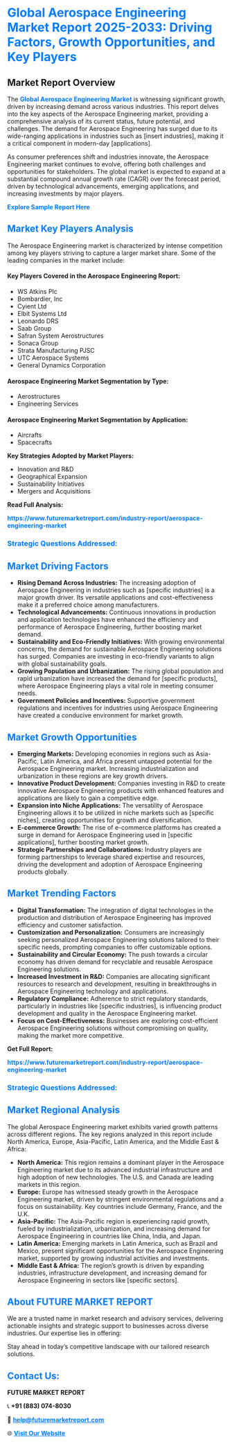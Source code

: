 <h1 style="color: #007BFF;">Global Aerospace Engineering Market Report 2025-2033: Driving Factors, Growth Opportunities, and Key Players</h1>

<section id="overview">
<h2>Market Report Overview</h2>
<p>The <a href="https://www.futuremarketreport.com/industry-report/aerospace-engineering-market" style="color: #007BFF; text-decoration: none;"><strong>Global Aerospace Engineering Market</strong></a> is witnessing significant growth, driven by increasing demand across various industries. This report delves into the key aspects of the Aerospace Engineering market, providing a comprehensive analysis of its current status, future potential, and challenges. The demand for Aerospace Engineering has surged due to its wide-ranging applications in industries such as [insert industries], making it a critical component in modern-day [applications].</p>
<p>As consumer preferences shift and industries innovate, the Aerospace Engineering market continues to evolve, offering both challenges and opportunities for stakeholders. The global market is expected to expand at a substantial compound annual growth rate (CAGR) over the forecast period, driven by technological advancements, emerging applications, and increasing investments by major players.</p>
</section>

<section id="overview">
<p><a href="https://www.futuremarketreport.com/request-sample/reportId=103275" style="color: #007BFF; text-decoration: none;"><strong>Explore Sample Report Here</strong></a></p>
</section>

<section id="key-players">
<h2 style="color: #007BFF;">Market Key Players Analysis</h2>
<p>The Aerospace Engineering market is characterized by intense competition among key players striving to capture a larger market share. Some of the leading companies in the market include:</p>
<h4>Key Players Covered in the Aerospace Engineering Report:</h4>
<ul><li>WS Atkins Plc</li><li>Bombardier, Inc</li><li>Cyient Ltd</li><li>Elbit Systems Ltd</li><li>Leonardo DRS</li><li>Saab Group</li><li>Safran System Aerostructures</li><li>Sonaca Group</li><li>Strata Manufacturing PJSC</li><li>UTC Aerospace Systems</li><li>General Dynamics Corporation</li></ul>
<h4>Aerospace Engineering Market Segmentation by Type:</h4>
<ul><li>Aerostructures</li><li>Engineering Services</li></ul>

<h4>Aerospace Engineering Market Segmentation by Application:</h4>
<ul><li>Aircrafts</li><li>Spacecrafts</li></ul>
<p><strong>Key Strategies Adopted by Market Players:</strong></p>
<ul>
<li>Innovation and R&D</li>
<li>Geographical Expansion</li>
<li>Sustainability Initiatives</li>
<li>Mergers and Acquisitions</li>
</ul>
</section>

<section>
<p><strong>Read Full Analysis: </strong></p><a href="https://www.futuremarketreport.com/industry-report/aerospace-engineering-market" style="color: #007BFF; text-decoration: none;"><strong>https://www.futuremarketreport.com/industry-report/aerospace-engineering-market</strong></a>
<h3 style="color: #007BFF;">Strategic Questions Addressed:</h3>
</section>

<section id="driving-factors">
<h2 style="color: #007BFF;">Market Driving Factors</h2>
<ul>
<li><strong>Rising Demand Across Industries:</strong> The increasing adoption of Aerospace Engineering in industries such as [specific industries] is a major growth driver. Its versatile applications and cost-effectiveness make it a preferred choice among manufacturers.</li>
<li><strong>Technological Advancements:</strong> Continuous innovations in production and application technologies have enhanced the efficiency and performance of Aerospace Engineering, further boosting market demand.</li>
<li><strong>Sustainability and Eco-Friendly Initiatives:</strong> With growing environmental concerns, the demand for sustainable Aerospace Engineering solutions has surged. Companies are investing in eco-friendly variants to align with global sustainability goals.</li>
<li><strong>Growing Population and Urbanization:</strong> The rising global population and rapid urbanization have increased the demand for [specific products], where Aerospace Engineering plays a vital role in meeting consumer needs.</li>
<li><strong>Government Policies and Incentives:</strong> Supportive government regulations and incentives for industries using Aerospace Engineering have created a conducive environment for market growth.</li>
</ul>
</section>

<section id="growth-opportunities">
<h2 style="color: #007BFF;">Market Growth Opportunities</h2>
<ul>
<li><strong>Emerging Markets:</strong> Developing economies in regions such as Asia-Pacific, Latin America, and Africa present untapped potential for the Aerospace Engineering market. Increasing industrialization and urbanization in these regions are key growth drivers.</li>
<li><strong>Innovative Product Development:</strong> Companies investing in R&D to create innovative Aerospace Engineering products with enhanced features and applications are likely to gain a competitive edge.</li>
<li><strong>Expansion into Niche Applications:</strong> The versatility of Aerospace Engineering allows it to be utilized in niche markets such as [specific niches], creating opportunities for growth and diversification.</li>
<li><strong>E-commerce Growth:</strong> The rise of e-commerce platforms has created a surge in demand for Aerospace Engineering used in [specific applications], further boosting market growth.</li>
<li><strong>Strategic Partnerships and Collaborations:</strong> Industry players are forming partnerships to leverage shared expertise and resources, driving the development and adoption of Aerospace Engineering products globally.</li>
</ul>
</section>

<section id="trending-factors">
<h2 style="color: #007BFF;">Market Trending Factors</h2>
<ul>
<li><strong>Digital Transformation:</strong> The integration of digital technologies in the production and distribution of Aerospace Engineering has improved efficiency and customer satisfaction.</li>
<li><strong>Customization and Personalization:</strong> Consumers are increasingly seeking personalized Aerospace Engineering solutions tailored to their specific needs, prompting companies to offer customizable options.</li>
<li><strong>Sustainability and Circular Economy:</strong> The push towards a circular economy has driven demand for recyclable and reusable Aerospace Engineering solutions.</li>
<li><strong>Increased Investment in R&D:</strong> Companies are allocating significant resources to research and development, resulting in breakthroughs in Aerospace Engineering technology and applications.</li>
<li><strong>Regulatory Compliance:</strong> Adherence to strict regulatory standards, particularly in industries like [specific industries], is influencing product development and quality in the Aerospace Engineering market.</li>
<li><strong>Focus on Cost-Effectiveness:</strong> Businesses are exploring cost-efficient Aerospace Engineering solutions without compromising on quality, making the market more competitive.</li>
</ul>
</section>

<section>
<p><strong>Get Full Report: </strong></p><a href="https://www.futuremarketreport.com/industry-report/aerospace-engineering-market" style="color: #007BFF; text-decoration: none;"><strong>https://www.futuremarketreport.com/industry-report/aerospace-engineering-market</strong></a>
<h3 style="color: #007BFF;">Strategic Questions Addressed:</h3>
</section>


<section id="regional-analysis">
<h2 style="color: #007BFF;">Market Regional Analysis</h2>
<p>The global Aerospace Engineering market exhibits varied growth patterns across different regions. The key regions analyzed in this report include North America, Europe, Asia-Pacific, Latin America, and the Middle East & Africa:</p>
<ul>
<li><strong>North America:</strong> This region remains a dominant player in the Aerospace Engineering market due to its advanced industrial infrastructure and high adoption of new technologies. The U.S. and Canada are leading markets in this region.</li>
<li><strong>Europe:</strong> Europe has witnessed steady growth in the Aerospace Engineering market, driven by stringent environmental regulations and a focus on sustainability. Key countries include Germany, France, and the U.K.</li>
<li><strong>Asia-Pacific:</strong> The Asia-Pacific region is experiencing rapid growth, fueled by industrialization, urbanization, and increasing demand for Aerospace Engineering in countries like China, India, and Japan.</li>
<li><strong>Latin America:</strong> Emerging markets in Latin America, such as Brazil and Mexico, present significant opportunities for the Aerospace Engineering market, supported by growing industrial activities and investments.</li>
<li><strong>Middle East & Africa:</strong> The region’s growth is driven by expanding industries, infrastructure development, and increasing demand for Aerospace Engineering in sectors like [specific sectors].</li>
</ul>
</section>

<footer>
<h2 style="color: #007BFF;">About FUTURE MARKET REPORT</h2>
<p>We are a trusted name in market research and advisory services, delivering actionable insights and strategic support to businesses across diverse industries. Our expertise lies in offering:</p>

<p>Stay ahead in today’s competitive landscape with our tailored research solutions.</p>

<h2 style="color: #007BFF;">Contact Us:</h2>
<p><strong>FUTURE MARKET REPORT</strong></p>
<p>📞 <strong>+91 (883) 074-8030</strong></p>
<p>📧 <strong><a href="mailto:help@futuremarketreport.com" style="color: #007BFF;">help@futuremarketreport.com</a></strong></p>
<p>🌐 <strong><a href="https://www.futuremarketreport.com/" style="color: #007BFF;">Visit Our Website</a></strong></p>
</footer>